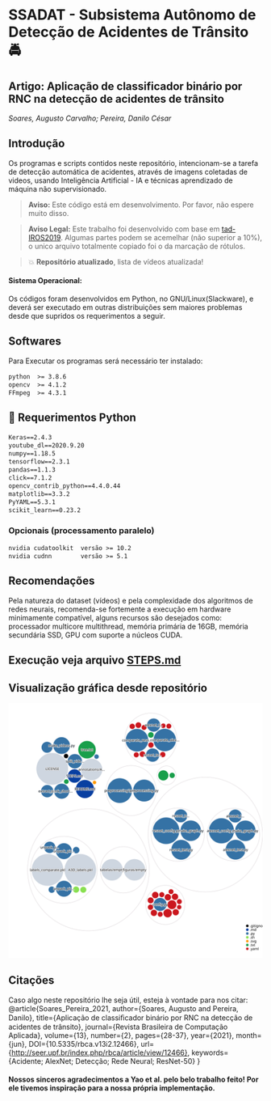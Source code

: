 # SSADAT - Subsistema Autônomo de Detecção de Acidentes de Trânsito :oncoming_police_car:
## Artigo: **Aplicação de classificador binário por RNC na detecção de acidentes de trânsito**

_Soares, Augusto Carvalho; Pereira, Danilo César_

## Introdução
Os programas e scripts contidos neste repositório, intencionam-se a tarefa de detecção automática de acidentes, através de imagens coletadas de videos, usando Inteligência Artificial - IA e técnicas aprendizado de máquina não supervisionado.

> **Aviso:** Este código está em desenvolvimento. Por favor, não espere muito disso.

> **Aviso Legal:**
> Este trabalho foi desenvolvido com base em [tad-IROS2019](https://github.com/MoonBlvd/tad-IROS2019). Algumas partes podem se acemelhar (não superior a 10%), o unico arquivo totalmente copiado foi o da marcação de rótulos.

> :boom: **Repositório atualizado**, lista de vídeos atualizada!

#### Sistema Operacional:
Os códigos foram desenvolvidos em Python, no GNU/Linux(Slackware), e deverá ser executado em outras distribuições sem maiores problemas desde que supridos os requerimentos a seguir.

## Softwares
Para Executar os programas será necessário ter instalado:

	python	>= 3.8.6
	opencv	>= 4.1.2
	FFmpeg	>= 4.3.1

## :snake: Requerimentos Python

	Keras==2.4.3
	youtube_dl==2020.9.20
	numpy==1.18.5
	tensorflow==2.3.1
	pandas==1.1.3
	click==7.1.2
	opencv_contrib_python==4.4.0.44
	matplotlib==3.3.2
	PyYAML==5.3.1
	scikit_learn==0.23.2

### Opcionais (processamento paralelo)

	nvidia cudatoolkit	versão >= 10.2
	nvidia cudnn		versão >= 5.1


## Recomendações
Pela natureza do dataset (vídeos) e pela complexidade dos algoritmos de redes neurais, recomenda-se fortemente a execução em hardware minimamente compatível, alguns recursos são desejados como: processador multicore multithread, memória primária de 16GB, memória secundária SSD, GPU com suporte a núcleos CUDA.

## Execução veja arquivo [STEPS.md](STEPS.md)

## Visualização gráfica desde repositório
![Visualization of the codebase](./diagram.svg)

## Citações
Caso algo neste repositório lhe seja útil, esteja à vontade para nos citar:
	@article{Soares_Pereira_2021,
	  author={Soares, Augusto and Pereira, Danilo},
	  title={Aplicação de classiﬁcador binário por RNC na detecção de acidentes de trânsito},
	  journal={Revista Brasileira de Computação Aplicada},
	  volume={13},
	  number={2},
	  pages={28-37},
	  year={2021},
	  month={jun},
	  DOI={10.5335/rbca.v13i2.12466},
	  url={http://seer.upf.br/index.php/rbca/article/view/12466},
	  keywords={Acidente; AlexNet; Detecção; Rede Neural; ResNet-50}
	}

#### Nossos sinceros agradecimentos a Yao et al. pelo belo trabalho feito! Por ele tivemos inspiração para a nossa própria implementação.
